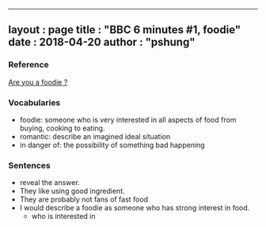 
---
layout  : page
title   : "BBC 6 minutes #1, foodie"
date       : 2018-04-20
author      : "pshung"
---


### Reference
[Are you a foodie ?](http://www.bbc.co.uk/learningenglish/english/features/6-minute-english/ep-180412)

### Vocabularies
* foodie: someone who is very interested in all aspects of food from buying, cooking to eating.
* romantic: describe an imagined ideal situation
* in danger of: the possibility of something bad happening


### Sentences
* reveal the answer.
* They like using good ingredient.
* They are probably not fans of fast food
* I would describe a foodie as someone who has strong interest in food.
	* who is interested in 
<!--stackedit_data:
eyJoaXN0b3J5IjpbOTU4OTkxNDY2LC0xNzM4OTM1NzkyLDg1Nj
AyNTg5OSwtMTY3MzI1NzU0LDE0MTYwMTQ5OTddfQ==
-->